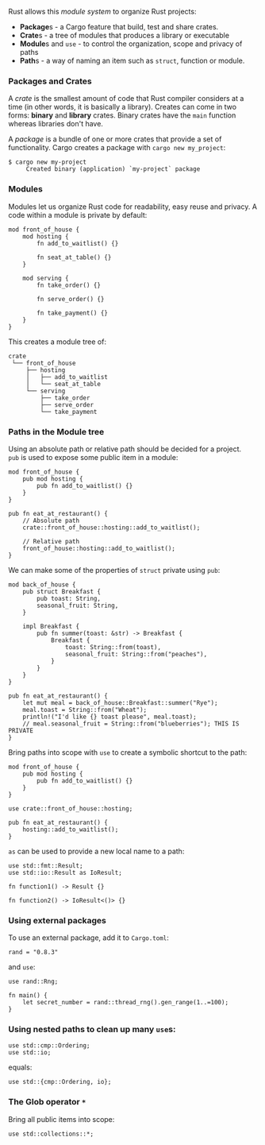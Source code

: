 Rust allows this *module system* to organize Rust projects:
- **Package**s - a Cargo feature that build, test and share crates. 
- **Crate**s - a tree of modules that produces a library or executable
- **Module**s and `use` - to control the organization, scope and privacy of paths
- **Path**s - a way of naming an item such as `struct`, function or module.

### Packages and Crates
A *crate* is the smallest amount of code that Rust compiler considers at a time (in other words, it is basically a library).
Creates can come in two forms: **binary** and **library** crates. Binary crates have the `main` function whereas libraries don't have. 

A *package* is a bundle of one or more crates that provide a set of functionality. Cargo creates a package with `cargo new my_project`:
```
$ cargo new my-project
     Created binary (application) `my-project` package
```

### Modules
Modules let us organize Rust code for readability, easy reuse and privacy. A code within a module is private by default:
```
mod front_of_house {
    mod hosting {
        fn add_to_waitlist() {}

        fn seat_at_table() {}
    }

    mod serving {
        fn take_order() {}

        fn serve_order() {}

        fn take_payment() {}
    }
}
```
This creates a module tree of:
```
crate
 └── front_of_house
     ├── hosting
     │   ├── add_to_waitlist
     │   └── seat_at_table
     └── serving
         ├── take_order
         ├── serve_order
         └── take_payment
```
### Paths in the Module tree
Using an absolute path or relative path should be decided for a project.     
`pub` is used to expose some public item in a module:
```
mod front_of_house {
    pub mod hosting {
        pub fn add_to_waitlist() {}
    }
}

pub fn eat_at_restaurant() {
    // Absolute path
    crate::front_of_house::hosting::add_to_waitlist();

    // Relative path
    front_of_house::hosting::add_to_waitlist();
}
```
We can make some of the properties of `struct` private using `pub`:
```
mod back_of_house {
    pub struct Breakfast {
        pub toast: String,
        seasonal_fruit: String,
    }

    impl Breakfast {
        pub fn summer(toast: &str) -> Breakfast {
            Breakfast {
                toast: String::from(toast),
                seasonal_fruit: String::from("peaches"),
            }
        }
    }
}

pub fn eat_at_restaurant() {
    let mut meal = back_of_house::Breakfast::summer("Rye");
    meal.toast = String::from("Wheat");
    println!("I'd like {} toast please", meal.toast);
    // meal.seasonal_fruit = String::from("blueberries"); THIS IS PRIVATE
}
```

Bring paths into scope with `use` to create a symbolic shortcut to the path:
```
mod front_of_house {
    pub mod hosting {
        pub fn add_to_waitlist() {}
    }
}

use crate::front_of_house::hosting;

pub fn eat_at_restaurant() {
    hosting::add_to_waitlist();
}
```

`as` can be used to provide a new local name to a path:
```
use std::fmt::Result;
use std::io::Result as IoResult;

fn function1() -> Result {}

fn function2() -> IoResult<()> {}
```

### Using external packages
To use an external package, add it to `Cargo.toml`:
```
rand = "0.8.3"
```
and `use`:
```
use rand::Rng;

fn main() {
    let secret_number = rand::thread_rng().gen_range(1..=100);
}
```

### Using nested paths to clean up many `use`s:
```
use std::cmp::Ordering;
use std::io;
```
equals:
```
use std::{cmp::Ordering, io};
```

### The Glob operator `*`
Bring all public items into scope:
```
use std::collections::*;
```
